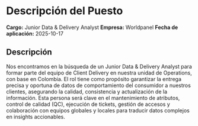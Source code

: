# Descripción del Puesto

**Cargo:** Junior Data & Delivery Analyst
**Empresa:** Worldpanel
**Fecha de aplicación:** 2025-10-17

## Descripción

Nos encontramos en la búsqueda de un Junior Data & Delivery Analyst para formar parte del equipo de Client Delivery en nuestra unidad de Operations, con base en Colombia. El rol tiene como propósito garantizar la entrega precisa y oportuna de datos de comportamiento del consumidor a nuestros clientes, asegurando la calidad, consistencia y actualización de la información. Esta persona será clave en el mantenimiento de atributos, control de calidad (QC), ejecución de tickets, gestión de accesos y colaboración con equipos globales y locales para traducir datos complejos en insights accionables.


